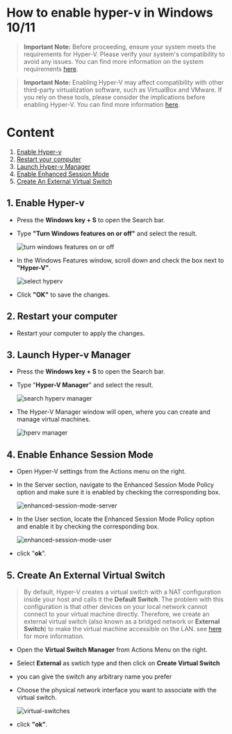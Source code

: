 # How to enable hyper-v in Windows 10/11

> **Important Note:** Before proceeding, ensure your system meets the requirements for Hyper-V. Please verify your system's compatibility to avoid any issues. You can find more information on the system requirements [here](https://learn.microsoft.com/en-us/virtualization/hyper-v-on-windows/reference/hyper-v-requirements).

>**Important Note:** Enabling Hyper-V may affect compatibility with other third-party virtualization software, such as VirtualBox and VMware. If you rely on these tools, please consider the implications before enabling Hyper-V. You can find more information [here](https://learn.microsoft.com/en-us/troubleshoot/windows-client/application-management/virtualization-apps-not-work-with-hyper-v).

# Content
1. [Enable Hyper-v](#1-enable-hyper-v)
2. [Restart your computer](#2-restart-your-computer)
3. [Launch Hyper-v Manager](#3-launch-hyper-v-manager)
4. [Enable Enhanced Session Mode](#4-enable-enhance-session-mode)
5. [Create An External Virtual Switch](#5-create-a-virtual-switch)

## 1. Enable Hyper-v
* Press the **Windows key + S** to open the Search bar.

* Type **"Turn Windows features on or off"** and select the result.

    ![turn windows features on or off](./images/turn-windows-features-on-or-off.png)

* In the Windows Features window, scroll down and check the box next to **"Hyper-V"**.

    ![select hyperv](./images/select-hyper-v.png)
* Click **"OK"** to save the changes.

## 2. Restart your computer

* Restart your computer to apply the changes.
## 3. Launch Hyper-v Manager


* Press the **Windows key + S** to open the Search bar.

* Type "**Hyper-V Manager**" and select the result.

    ![search hyperv manager](./images/hyper-v-manager.png)

* The Hyper-V Manager window will open, where you can create and manage virtual machines.

    ![hperv manager](./images/Hyper-VManager.PNG)

## 4. Enable Enhance Session Mode
* Open Hyper-V settings from the Actions menu on the right.

* In the Server section, navigate to the Enhanced Session Mode Policy option and make sure it is enabled by checking the corresponding box.

    ![enhanced-session-mode-server](./images/enhancedSessionMP.PNG)

* In the User section, locate the Enhanced Session Mode Policy option and enable it by checking the corresponding box.

    ![enhanced-session-mode-user](./images/enhancedSessionM.PNG)

* click "**ok**".

## 5. Create An External Virtual Switch

 > By default, Hyper-V creates a virtual switch with a NAT configuration inside your host and calls it the **Default Switch**. The problem with this configuration is that other devices on your local network cannot connect to your virtual machine directly. Therefore, we create an external virtual switch (also known as a bridged network or **External Switch**) to make the virtual machine         accessible on the LAN. see [here](https://learn.microsoft.com/en-us/windows-server/virtualization/hyper-v-virtual-switch/hyper-v-virtual-switch) for more information.

 * Open the **Virtual Switch Manager** from Actions Menu on the right.
 
 * Select **External** as swtich type and then click on **Create Virtual Switch**

 * you can give the switch any arbitrary name you prefer 
 
 * Choose the physical network interface you want to associate with the virtual switch.

    ![virtual-switches](./images/virtualSwitches.PNG)

* click **"ok"**.